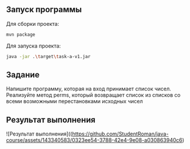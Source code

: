 ## Запуск программы

Для сборки проекта:

```sh
mvn package
```

Для запуска проекта:

```sh
java -jar .\target\task-a-v1.jar
```

## Задание
Напишите программу, которая на вход принимает список чисел. Реализуйте метод perms, который возвращает список из списков со всеми возможными перестановками исходных чисел

## Результат выполнения

![Результат выполнения]((https://github.com/StudentRoman/java-course/assets/143340583/0323ee54-3788-42e4-9e08-a030863940c6)

